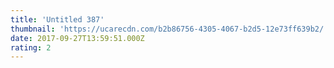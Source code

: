 ```yaml
---
title: 'Untitled 387'
thumbnail: 'https://ucarecdn.com/b2b86756-4305-4067-b2d5-12e73ff639b2/'
date: 2017-09-27T13:59:51.000Z
rating: 2
---
```

